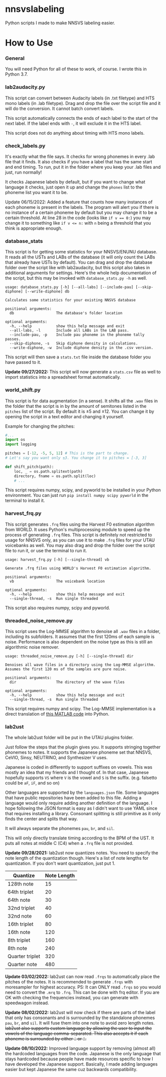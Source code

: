 # nnsvslabeling
Python scripts I made to make NNSVS labeling easier.

# How to Use
### General
You will need Python for all of these to work, of course. I wrote this in Python 3.7.

### lab2audacity.py
This script can convert between Audacity labels (in .txt filetype) and HTS mono labels (in .lab filetype). Drag and drop the file over the script file and it will do the conversion. It cannot batch convert labels.

This script automatically connects the ends of each label to the start of the next label. If the label ends with `-`, it will exclude it in the HTS label.

This script does not do anything about timing with HTS mono labels.

### check_labels.py

It's exactly what the file says. It checks for wrong phonemes in every .lab file that it finds. It also checks if you have a label that has the same start and end timing. To run, put it in the folder where you keep your .lab files and just, run normally!

It checks Japanese labels by default, but if you want to change what language it checks, just open it up and change the `phones` list to the phoneme list you want it to be.

Update 06/15/2022: Added a feature that counts how many instances of each phoneme is present in the labels. The program will alert you if there is no instance of a certain phoneme by default but you may change it to be a certain threshold. At line 28 in the code (looks like `if v == 0:`) you may change it to something like `if v <= n:` with `n` being a threshold that you think is appropriate enough.

### database_stats

This script is for getting some statistics for your NNSVS/ENUNU database. It reads all the USTs and LABs of the database (it will only count the LABs that already have USTs by default). You can drag and drop the database folder over the script like with lab2audacity, but this script also takes in additional arguments for settings. Here's the whole help documentation of the script, but this may be invoked with `database_stats.py -h` as well.

```
usage: database_stats.py [-h] [--all-labs] [--include-pau] [--skip-diphone] [--write-diphone] db

Calculates some statistics for your existing NNSVS database

positional arguments:
  db                   The database's folder location

optional arguments:
  -h, --help           show this help message and exit
  --all-labs, -l       Include all LABs in the LAB pass.
  --include-pau, -p    Include pau phoneme in the phoneme tally passes.
  --skip-diphone, -s   Skip diphone density in calculations.
  --write-diphone, -w  Include diphone density in the .csv version.
```
  
This script will then save a `stats.txt` file inside the database folder you have passed to it.

**Update 09/27/2022:** This script will now generate a `stats.csv` file as well to import statistics into a spreadsheet format automatically.

### world_shift.py

This script is for data augmentation (in a sense). It shifts all the `.wav` files in the folder that the script is in by the amount of semitones listed in the `pitches` list of the script. By default it is ±5 and ±12. You can change it by opening the script in a text editor and changing it yourself.

Example for changing the pitches:

```Python
#...
import os
import logging

pitches = [-12, -5, 5, 12] # This is the part to change.
# Let's say you want only ±3. You change it to pitches = [-3, 3]

def shift_pitch(path):
    loc, _ = os.path.splitext(path)
    directory, fname = os.path.split(loc)
	# ...
```

This script requires numpy, scipy, and pyworld to be installed in your Python environment. You can just run ```pip install numpy scipy pyworld``` in the terminal to install it.

### harvest_frq.py

This script generates `.frq` files using the Harvest F0 estimation algorithm from WORLD. It uses Python's multiprocessing module to speed up the process of generating `.frq` files. This script is definitely not restricted to usage for NNSVS only, as you can use it to make `.frq` files for your UTAU voicebanks as well. You may also drag and drop the folder over the script file to run it, or use the terminal to run it.

```
usage: harvest_frq.py [-h] [--single-thread] vb

Generate .frq files using WORLD's Harvest F0 estimation algorithm.

positional arguments:
  vb                   The voicebank location

optional arguments:
  -h, --help           show this help message and exit
  --single-thread, -s  Run single threaded
```

This script also requires numpy, scipy and pyworld.

### threaded_noise_remove.py

This script uses the Log-MMSE algorithm to denoise all `.wav` files in a folder, including its subfolders. It assumes that the first 120ms of each sample is noise. Performance is also dependent on the noise type as this is still an algorithmic noise remover.

```
usage: threaded_noise_remove.py [-h] [--single-thread] dir

Denoises all wave files in a directory using the Log-MMSE algorithm.
Assumes the first 120 ms of the samples are pure noise.

positional arguments:
  dir                  The directory of the wave files

optional arguments:
  -h, --help           show this help message and exit
  --single-thread, -s  Run single threaded
```

This script requires numpy and scipy. The Log-MMSE implementation is a direct translation of [this MATLAB code](https://raw.githubusercontent.com/braindead/Noise-reduction/master/logmmse.m) into Python.

### lab2ust
The whole lab2ust folder will be put in the UTAU plugins folder.

Just follow the steps that the plugin gives you. It supports stringing together phonemes to notes. It supports the Japanese phoneme set that NNSVS, CeVIO, Sinsy, NEUTRINO, and Synthesizer V uses.

Japanese is coded in differently to support suffixes on vowels. This was mostly an idea that my friends and I thought of. In that case, Japanese hopefully supports `VS` where `V` is the vowel and `S` is the suffix. (e.g. falsetto could be `aF`, `iF`, and so on)

Other languages are supported by the `languages.json` file. Some languages that have public repositories have been added to this file. Adding a language would only require adding another definition of the language. I hope following the JSON format is easy as I didn't want to use YAML since that requires installing a library. Consonant splitting is still primitive as it only finds the center and splits that way.

It will always separate the phonemes `pau`, `br`, and `sil`.

This will only directly translate timing according to the BPM of the UST. It puts all notes at middle C (C4) when a `.frq` file is not provided.

**Update 09/28/2021:** lab2ust now quantizes notes. You need to specify the note length of the quantization though. Here's a list of note lengths for quantization. If you don't want quantization, just put 1.

| Quantize | Note Length |
| --- | --- |
| 128th note | 15 |
| 64th triplet | 20 |
| 64th note | 30 |
| 32nd triplet | 40 |
| 32nd note | 60 |
| 16th triplet | 80 |
| 16th note | 120 |
| 8th triplet | 160 |
| 8th note | 240 |
| Quarter triplet | 320 |
| Quarter note | 480 |

**Update 03/02/2022:** lab2ust can now read `.frqs` to automatically place the pitches of the notes. It is recommended to generate `.frqs` with moresampler for highest accuracy. PS: It can ONLY read `.frqs` so you would need to convert the `.mrq` to `.frq`. This can be done with frq editor. If you are OK with checking the frequencies instead, you can generate with speedwagon instead.

**Update 08/02/2022:** lab2ust will now check if there are parts of the label that only has consonants and is surrounded by the standalone phonemes `pau`, `br`, and `sil`. It will fuse them into one note to avoid zero length notes. ~~lab2ust also supports custom language by allowing the user to input the vowels of the language comma-separated. This also accepts it if each phoneme is surrounded by either `'` or `"`.~~

**Update 08/10/2022:** Improved language support by removing (almost all) the hardcoded languages from the code. Japanese is the only language that stays hardcoded because people have made resources specific to how I have developed the Japanese support. Basically, I made adding languages easier but kept Japanese the same cuz backwards compatibility.
